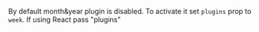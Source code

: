 By default month&year plugin is disabled. To activate it set `plugins` prop to `week`. If using React pass "plugins"